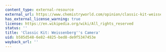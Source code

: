 ```yaml
---
content_type: external-resource
external_url: https://www.chemistryworld.com/opinion/classic-kit-weissenbergs-camera/1014829.article
has_external_license_warning: true
license: https://en.wikipedia.org/wiki/All_rights_reserved
status: ''
title: 'Classic Kit: Weissenberg''s Camera'
uid: b585d548-6e82-4825-bed8-de9f5347453e
wayback_url: ''
---
```

